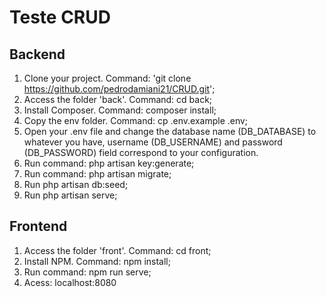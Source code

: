 # Teste CRUD
## Backend 

1. Clone your project. Command: 'git clone https://github.com/pedrodamiani21/CRUD.git';
2. Access the folder 'back'. Command: cd back;
3. Install Composer. Command: composer install;
4. Copy the env folder. Command: cp .env.example .env;
5. Open your .env file and change the database name (DB_DATABASE) to whatever you have, username (DB_USERNAME) and password (DB_PASSWORD) field correspond to your configuration.
6. Run command: php artisan key:generate;
7. Run command: php artisan migrate;
8. Run php artisan db:seed;
9. Run php artisan serve;

## Frontend 

1. Access the folder 'front'. Command: cd front;
2. Install NPM. Command: npm install;
3. Run command: npm run serve;
4. Acess: localhost:8080


